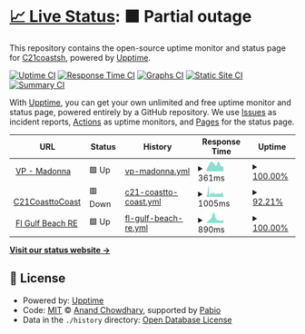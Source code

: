 # [📈 Live Status](https://C21coastsh.github.io/ws-ut): <!--live status--> **🟧 Partial outage**

This repository contains the open-source uptime monitor and status page for [C21coastsh](https://C21coastsh.github.io/ws-ut), powered by [Upptime](https://github.com/upptime/upptime).

[![Uptime CI](https://github.com/C21coastsh/ws-ut/workflows/Uptime%20CI/badge.svg)](https://github.com/C21coastsh/ws-ut/actions?query=workflow%3A%22Uptime+CI%22)
[![Response Time CI](https://github.com/C21coastsh/ws-ut/workflows/Response%20Time%20CI/badge.svg)](https://github.com/C21coastsh/ws-ut/actions?query=workflow%3A%22Response+Time+CI%22)
[![Graphs CI](https://github.com/C21coastsh/ws-ut/workflows/Graphs%20CI/badge.svg)](https://github.com/C21coastsh/ws-ut/actions?query=workflow%3A%22Graphs+CI%22)
[![Static Site CI](https://github.com/C21coastsh/ws-ut/workflows/Static%20Site%20CI/badge.svg)](https://github.com/C21coastsh/ws-ut/actions?query=workflow%3A%22Static+Site+CI%22)
[![Summary CI](https://github.com/C21coastsh/ws-ut/workflows/Summary%20CI/badge.svg)](https://github.com/C21coastsh/ws-ut/actions?query=workflow%3A%22Summary+CI%22)

With [Upptime](https://upptime.js.org), you can get your own unlimited and free uptime monitor and status page, powered entirely by a GitHub repository. We use [Issues](https://github.com/C21coastsh/ws-ut/issues) as incident reports, [Actions](https://github.com/C21coastsh/ws-ut/actions) as uptime monitors, and [Pages](https://C21coastsh.github.io/ws-ut) for the status page.

<!--start: status pages-->
<!-- This summary is generated by Upptime (https://github.com/upptime/upptime) -->
<!-- Do not edit this manually, your changes will be overwritten -->
<!-- prettier-ignore -->
| URL | Status | History | Response Time | Uptime |
| --- | ------ | ------- | ------------- | ------ |
| <img alt="" src="https://icons.duckduckgo.com/ip3/c21coasttocoast.mobi.ico" height="13"> [VP - Madonna](https://c21coasttocoast.mobi/MADONNASTEINLAGE) | 🟩 Up | [vp-madonna.yml](https://github.com/C21coastsh/ws-ut/commits/HEAD/history/vp-madonna.yml) | <details><summary><img alt="Response time graph" src="./graphs/vp-madonna/response-time-week.png" height="20"> 361ms</summary><br><a href="https://C21coastsh.github.io/ws-ut/history/vp-madonna"><img alt="Response time 464" src="https://img.shields.io/endpoint?url=https%3A%2F%2Fraw.githubusercontent.com%2FC21coastsh%2Fws-ut%2FHEAD%2Fapi%2Fvp-madonna%2Fresponse-time.json"></a><br><a href="https://C21coastsh.github.io/ws-ut/history/vp-madonna"><img alt="24-hour response time 264" src="https://img.shields.io/endpoint?url=https%3A%2F%2Fraw.githubusercontent.com%2FC21coastsh%2Fws-ut%2FHEAD%2Fapi%2Fvp-madonna%2Fresponse-time-day.json"></a><br><a href="https://C21coastsh.github.io/ws-ut/history/vp-madonna"><img alt="7-day response time 361" src="https://img.shields.io/endpoint?url=https%3A%2F%2Fraw.githubusercontent.com%2FC21coastsh%2Fws-ut%2FHEAD%2Fapi%2Fvp-madonna%2Fresponse-time-week.json"></a><br><a href="https://C21coastsh.github.io/ws-ut/history/vp-madonna"><img alt="30-day response time 482" src="https://img.shields.io/endpoint?url=https%3A%2F%2Fraw.githubusercontent.com%2FC21coastsh%2Fws-ut%2FHEAD%2Fapi%2Fvp-madonna%2Fresponse-time-month.json"></a><br><a href="https://C21coastsh.github.io/ws-ut/history/vp-madonna"><img alt="1-year response time 464" src="https://img.shields.io/endpoint?url=https%3A%2F%2Fraw.githubusercontent.com%2FC21coastsh%2Fws-ut%2FHEAD%2Fapi%2Fvp-madonna%2Fresponse-time-year.json"></a></details> | <details><summary><a href="https://C21coastsh.github.io/ws-ut/history/vp-madonna">100.00%</a></summary><a href="https://C21coastsh.github.io/ws-ut/history/vp-madonna"><img alt="All-time uptime 100.00%" src="https://img.shields.io/endpoint?url=https%3A%2F%2Fraw.githubusercontent.com%2FC21coastsh%2Fws-ut%2FHEAD%2Fapi%2Fvp-madonna%2Fuptime.json"></a><br><a href="https://C21coastsh.github.io/ws-ut/history/vp-madonna"><img alt="24-hour uptime 100.00%" src="https://img.shields.io/endpoint?url=https%3A%2F%2Fraw.githubusercontent.com%2FC21coastsh%2Fws-ut%2FHEAD%2Fapi%2Fvp-madonna%2Fuptime-day.json"></a><br><a href="https://C21coastsh.github.io/ws-ut/history/vp-madonna"><img alt="7-day uptime 100.00%" src="https://img.shields.io/endpoint?url=https%3A%2F%2Fraw.githubusercontent.com%2FC21coastsh%2Fws-ut%2FHEAD%2Fapi%2Fvp-madonna%2Fuptime-week.json"></a><br><a href="https://C21coastsh.github.io/ws-ut/history/vp-madonna"><img alt="30-day uptime 100.00%" src="https://img.shields.io/endpoint?url=https%3A%2F%2Fraw.githubusercontent.com%2FC21coastsh%2Fws-ut%2FHEAD%2Fapi%2Fvp-madonna%2Fuptime-month.json"></a><br><a href="https://C21coastsh.github.io/ws-ut/history/vp-madonna"><img alt="1-year uptime 100.00%" src="https://img.shields.io/endpoint?url=https%3A%2F%2Fraw.githubusercontent.com%2FC21coastsh%2Fws-ut%2FHEAD%2Fapi%2Fvp-madonna%2Fuptime-year.json"></a></details>
| <img alt="" src="https://icons.duckduckgo.com/ip3/www.c21coasttocoast.com.ico" height="13"> [C21CoasttoCoast](https://www.c21coasttocoast.com/) | 🟥 Down | [c21-coastto-coast.yml](https://github.com/C21coastsh/ws-ut/commits/HEAD/history/c21-coastto-coast.yml) | <details><summary><img alt="Response time graph" src="./graphs/c21-coastto-coast/response-time-week.png" height="20"> 1005ms</summary><br><a href="https://C21coastsh.github.io/ws-ut/history/c21-coastto-coast"><img alt="Response time 1135" src="https://img.shields.io/endpoint?url=https%3A%2F%2Fraw.githubusercontent.com%2FC21coastsh%2Fws-ut%2FHEAD%2Fapi%2Fc21-coastto-coast%2Fresponse-time.json"></a><br><a href="https://C21coastsh.github.io/ws-ut/history/c21-coastto-coast"><img alt="24-hour response time 850" src="https://img.shields.io/endpoint?url=https%3A%2F%2Fraw.githubusercontent.com%2FC21coastsh%2Fws-ut%2FHEAD%2Fapi%2Fc21-coastto-coast%2Fresponse-time-day.json"></a><br><a href="https://C21coastsh.github.io/ws-ut/history/c21-coastto-coast"><img alt="7-day response time 1005" src="https://img.shields.io/endpoint?url=https%3A%2F%2Fraw.githubusercontent.com%2FC21coastsh%2Fws-ut%2FHEAD%2Fapi%2Fc21-coastto-coast%2Fresponse-time-week.json"></a><br><a href="https://C21coastsh.github.io/ws-ut/history/c21-coastto-coast"><img alt="30-day response time 1185" src="https://img.shields.io/endpoint?url=https%3A%2F%2Fraw.githubusercontent.com%2FC21coastsh%2Fws-ut%2FHEAD%2Fapi%2Fc21-coastto-coast%2Fresponse-time-month.json"></a><br><a href="https://C21coastsh.github.io/ws-ut/history/c21-coastto-coast"><img alt="1-year response time 1135" src="https://img.shields.io/endpoint?url=https%3A%2F%2Fraw.githubusercontent.com%2FC21coastsh%2Fws-ut%2FHEAD%2Fapi%2Fc21-coastto-coast%2Fresponse-time-year.json"></a></details> | <details><summary><a href="https://C21coastsh.github.io/ws-ut/history/c21-coastto-coast">92.21%</a></summary><a href="https://C21coastsh.github.io/ws-ut/history/c21-coastto-coast"><img alt="All-time uptime 94.45%" src="https://img.shields.io/endpoint?url=https%3A%2F%2Fraw.githubusercontent.com%2FC21coastsh%2Fws-ut%2FHEAD%2Fapi%2Fc21-coastto-coast%2Fuptime.json"></a><br><a href="https://C21coastsh.github.io/ws-ut/history/c21-coastto-coast"><img alt="24-hour uptime 90.52%" src="https://img.shields.io/endpoint?url=https%3A%2F%2Fraw.githubusercontent.com%2FC21coastsh%2Fws-ut%2FHEAD%2Fapi%2Fc21-coastto-coast%2Fuptime-day.json"></a><br><a href="https://C21coastsh.github.io/ws-ut/history/c21-coastto-coast"><img alt="7-day uptime 92.21%" src="https://img.shields.io/endpoint?url=https%3A%2F%2Fraw.githubusercontent.com%2FC21coastsh%2Fws-ut%2FHEAD%2Fapi%2Fc21-coastto-coast%2Fuptime-week.json"></a><br><a href="https://C21coastsh.github.io/ws-ut/history/c21-coastto-coast"><img alt="30-day uptime 94.63%" src="https://img.shields.io/endpoint?url=https%3A%2F%2Fraw.githubusercontent.com%2FC21coastsh%2Fws-ut%2FHEAD%2Fapi%2Fc21-coastto-coast%2Fuptime-month.json"></a><br><a href="https://C21coastsh.github.io/ws-ut/history/c21-coastto-coast"><img alt="1-year uptime 94.45%" src="https://img.shields.io/endpoint?url=https%3A%2F%2Fraw.githubusercontent.com%2FC21coastsh%2Fws-ut%2FHEAD%2Fapi%2Fc21-coastto-coast%2Fuptime-year.json"></a></details>
| <img alt="" src="https://icons.duckduckgo.com/ip3/www.floridagulfbeachrealty.com.ico" height="13"> [Fl Gulf Beach RE](https://www.floridagulfbeachrealty.com/) | 🟩 Up | [fl-gulf-beach-re.yml](https://github.com/C21coastsh/ws-ut/commits/HEAD/history/fl-gulf-beach-re.yml) | <details><summary><img alt="Response time graph" src="./graphs/fl-gulf-beach-re/response-time-week.png" height="20"> 890ms</summary><br><a href="https://C21coastsh.github.io/ws-ut/history/fl-gulf-beach-re"><img alt="Response time 1102" src="https://img.shields.io/endpoint?url=https%3A%2F%2Fraw.githubusercontent.com%2FC21coastsh%2Fws-ut%2FHEAD%2Fapi%2Ffl-gulf-beach-re%2Fresponse-time.json"></a><br><a href="https://C21coastsh.github.io/ws-ut/history/fl-gulf-beach-re"><img alt="24-hour response time 679" src="https://img.shields.io/endpoint?url=https%3A%2F%2Fraw.githubusercontent.com%2FC21coastsh%2Fws-ut%2FHEAD%2Fapi%2Ffl-gulf-beach-re%2Fresponse-time-day.json"></a><br><a href="https://C21coastsh.github.io/ws-ut/history/fl-gulf-beach-re"><img alt="7-day response time 890" src="https://img.shields.io/endpoint?url=https%3A%2F%2Fraw.githubusercontent.com%2FC21coastsh%2Fws-ut%2FHEAD%2Fapi%2Ffl-gulf-beach-re%2Fresponse-time-week.json"></a><br><a href="https://C21coastsh.github.io/ws-ut/history/fl-gulf-beach-re"><img alt="30-day response time 1400" src="https://img.shields.io/endpoint?url=https%3A%2F%2Fraw.githubusercontent.com%2FC21coastsh%2Fws-ut%2FHEAD%2Fapi%2Ffl-gulf-beach-re%2Fresponse-time-month.json"></a><br><a href="https://C21coastsh.github.io/ws-ut/history/fl-gulf-beach-re"><img alt="1-year response time 1102" src="https://img.shields.io/endpoint?url=https%3A%2F%2Fraw.githubusercontent.com%2FC21coastsh%2Fws-ut%2FHEAD%2Fapi%2Ffl-gulf-beach-re%2Fresponse-time-year.json"></a></details> | <details><summary><a href="https://C21coastsh.github.io/ws-ut/history/fl-gulf-beach-re">100.00%</a></summary><a href="https://C21coastsh.github.io/ws-ut/history/fl-gulf-beach-re"><img alt="All-time uptime 100.00%" src="https://img.shields.io/endpoint?url=https%3A%2F%2Fraw.githubusercontent.com%2FC21coastsh%2Fws-ut%2FHEAD%2Fapi%2Ffl-gulf-beach-re%2Fuptime.json"></a><br><a href="https://C21coastsh.github.io/ws-ut/history/fl-gulf-beach-re"><img alt="24-hour uptime 100.00%" src="https://img.shields.io/endpoint?url=https%3A%2F%2Fraw.githubusercontent.com%2FC21coastsh%2Fws-ut%2FHEAD%2Fapi%2Ffl-gulf-beach-re%2Fuptime-day.json"></a><br><a href="https://C21coastsh.github.io/ws-ut/history/fl-gulf-beach-re"><img alt="7-day uptime 100.00%" src="https://img.shields.io/endpoint?url=https%3A%2F%2Fraw.githubusercontent.com%2FC21coastsh%2Fws-ut%2FHEAD%2Fapi%2Ffl-gulf-beach-re%2Fuptime-week.json"></a><br><a href="https://C21coastsh.github.io/ws-ut/history/fl-gulf-beach-re"><img alt="30-day uptime 100.00%" src="https://img.shields.io/endpoint?url=https%3A%2F%2Fraw.githubusercontent.com%2FC21coastsh%2Fws-ut%2FHEAD%2Fapi%2Ffl-gulf-beach-re%2Fuptime-month.json"></a><br><a href="https://C21coastsh.github.io/ws-ut/history/fl-gulf-beach-re"><img alt="1-year uptime 100.00%" src="https://img.shields.io/endpoint?url=https%3A%2F%2Fraw.githubusercontent.com%2FC21coastsh%2Fws-ut%2FHEAD%2Fapi%2Ffl-gulf-beach-re%2Fuptime-year.json"></a></details>

<!--end: status pages-->

[**Visit our status website →**](https://C21coastsh.github.io/ws-ut)

## 📄 License

- Powered by: [Upptime](https://github.com/upptime/upptime)
- Code: [MIT](./LICENSE) © [Anand Chowdhary](https://anandchowdhary.com), supported by [Pabio](https://pabio.com)
- Data in the `./history` directory: [Open Database License](https://opendatacommons.org/licenses/odbl/1-0/)
